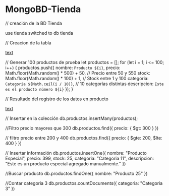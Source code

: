 # MongoBD-Tienda
// creación de la BD Tienda

use tienda
switched to db tienda

// Creacion de la tabla

[text](<Creacion Tabla Productos>)


// Generar 100 productos de prueba
let productos = [];
for (let i = 1; i <= 100; i++) {
  productos.push({
    nombre: `Producto ${i}`,
    precio: Math.floor(Math.random() * 500) + 50, // Precio entre 50 y 550
    stock: Math.floor(Math.random() * 100) + 1,    // Stock entre 1 y 100
    categoria: `Categoria ${Math.ceil(i / 10)}`,   // 10 categorías distintas
    descripcion: `Este es el producto número ${i}`
  });
}

// Resultado del registro de los datos en producto

[text](<productos.json>)

// Insertar en la colección
db.productos.insertMany(productos);

//Filtro precio mayores que 300
db.productos.find({ precio: { $gt: 300 } })

// filtro precio entre 200 y 400
db.productos.find({
  precio: { $gte: 200, $lte: 400 }
  })

  // Insertar información
  db.productos.insertOne({
  nombre: "Producto Especial",
  precio: 399,
  stock: 25,
  categoria: "Categoria 11",
  descripcion: "Este es un producto especial agregado manualmente."
})

//Buscar producto
db.productos.findOne({ nombre: "Producto 25" })

//Contar categoria 3
db.productos.countDocuments({ categoria: "Categoria 3" })